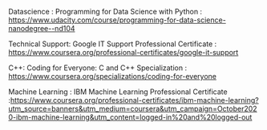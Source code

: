 Datascience : Programming for Data Science with Python : https://www.udacity.com/course/programming-for-data-science-nanodegree--nd104


Technical Support: Google IT Support Professional Certificate : https://www.coursera.org/professional-certificates/google-it-support


C++: Coding for Everyone: C and C++ Specialization : https://www.coursera.org/specializations/coding-for-everyone


Machine Learning : IBM Machine Learning Professional Certificate :https://www.coursera.org/professional-certificates/ibm-machine-learning?utm_source=banners&utm_medium=coursera&utm_campaign=October2020-ibm-machine-learning&utm_content=logged-in%20and%20logged-out
